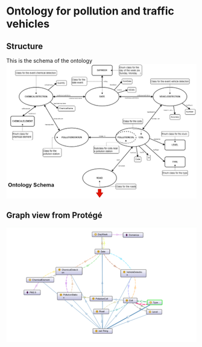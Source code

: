 # Ontology for pollution and traffic vehicles #

## Structure ##

This is the schema of the ontology
![ontology-clip](img/ontology_graph_visual.png)

## Graph view from Protégé ##

![graph-clip](img/protege_graph_view.png)
